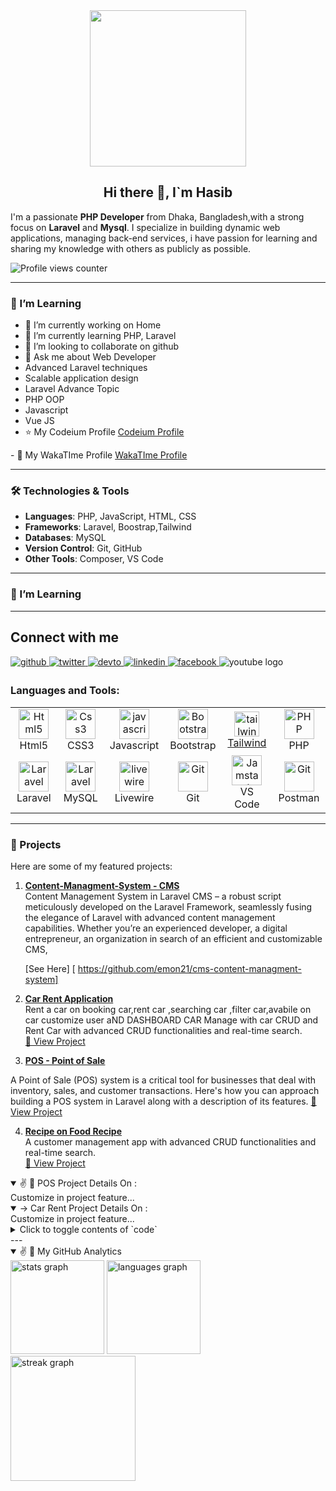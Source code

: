 
<div align="center">
  <img height="250" src="https://media.geeksforgeeks.org/wp-content/cdn-uploads/20221222184908/web-development1.png"  />
</div>
<h2 align="center"> Hi there 👋, I`m Hasib</h2>

 I'm a passionate **PHP Developer** from Dhaka, Bangladesh,with a strong focus on **Laravel** and **Mysql**.
 I specialize in building dynamic web applications, managing back-end services,
 i have passion for learning and sharing my knowledge with others as publicly as possible. 
 
![Profile views counter](https://komarev.com/ghpvc/?username=emon21&&style=flat-square)



---
### 🌱 I’m Learning
- 🔭 I’m currently working on Home
- 🌱 I’m currently learning PHP, Laravel 
- 👯 I’m looking to collaborate on github 
- 💬 Ask me about Web Developer
- Advanced Laravel techniques
- Scalable application design
-  Laravel Advance Topic
-  PHP OOP
-  Javascript
-  Vue JS
-  ⭐ My Codeium Profile 
<a href="https://codeium.com/profile/dev-hasib" target="_blank">Codeium Profile
</a>
- 💪 My WakaTIme Profile
<a href="https://wakatime.com/@DevHasib" target="_blank">WakaTIme Profile
</a>



---

### 🛠️ Technologies & Tools
- **Languages**: PHP, JavaScript, HTML, CSS
- **Frameworks**: Laravel, Boostrap,Tailwind
- **Databases**: MySQL
- **Version Control**: Git, GitHub
- **Other Tools**: Composer, VS Code

---

### 🌱 I’m Learning


---

<div align="left">

  ## Connect with me  
<a href="#" target="_blank">
<img src=https://img.shields.io/badge/github-%2324292e.svg?&style=for-the-badge&logo=github&logoColor=white alt=github style="margin-bottom: 5px;" />
</a>
 
<a href="#" target="_blank">
<img src=https://img.shields.io/badge/twitter-%2300acee.svg?&style=for-the-badge&logo=twitter&logoColor=white alt=twitter style="margin-bottom: 5px;" />
</a>
<a href="#" target="_blank">
<img src=https://img.shields.io/badge/dev.to-%2308090A.svg?&style=for-the-badge&logo=dev.to&logoColor=white alt=devto style="margin-bottom: 5px;" />
</a>
<a href="#1" target="_blank">
<img src=https://img.shields.io/badge/linkedin-%231E77B5.svg?&style=for-the-badge&logo=linkedin&logoColor=white alt=linkedin style="margin-bottom: 5px;" />
</a>
<a href="#" target="_blank">
<img src=https://img.shields.io/badge/facebook-%232E87FB.svg?&style=for-the-badge&logo=facebook&logoColor=white alt=facebook style="margin-bottom: 5px;" />
</a> 
<img src="https://img.shields.io/static/v1?message=Youtube&logo=youtube&label=&color=FF0000&logoColor=white&labelColor=&style=for-the-badge" alt="youtube logo"  />
</div>


<h3 align="left">Languages and Tools:</h3>
<div  align="left" width="100%">
  
 
<table>
  <tbody>
   <tr>
      <td align="center" width="96">
      <a href="#html5">
        <img src="https://camo.githubusercontent.com/3ba8b8e1890f4f5d17e5d88826b7c716e743521db20a261a360c5ecfb0f9b108/68747470733a2f2f7365656b6c6f676f2e636f6d2f696d616765732f482f68746d6c352d776974686f75742d776f72646d61726b2d636f6c6f722d6c6f676f2d313444323532443837382d7365656b6c6f676f2e636f6d2e706e67" width="48" height="48" alt="Html5" data-canonical-src="https://seeklogo.com/images/H/html5-without-wordmark-color-logo-14D252D878-seeklogo.com.png" style="max-width: 100%;">
      </a>
      <br>Html5
    </td>   
    <td align="center" width="96">
      <a href="#css3">
        <img src="https://camo.githubusercontent.com/8dd9d4d252e7064cad2c12882a08e4e76e501587d433765a40c238f1bc4d0265/68747470733a2f2f75706c6f61642e77696b696d656469612e6f72672f77696b6970656469612f636f6d6d6f6e732f7468756d622f362f36322f435353335f6c6f676f2e7376672f343870782d435353335f6c6f676f2e7376672e706e67" width="48" height="48" alt="Css3" data-canonical-src="https://upload.wikimedia.org/wikipedia/commons/thumb/6/62/CSS3_logo.svg/48px-CSS3_logo.svg.png" style="max-width: 100%;">
      </a>
      <br>CSS3
    </td>
    <td align="center" width="96">
      <a href="#js">
        <img src="https://camo.githubusercontent.com/dbdd60ddccd502f8170002bfa54bbb18276ebd78f7576bad9481747a2c0ae532/68747470733a2f2f75706c6f61642e77696b696d656469612e6f72672f77696b6970656469612f636f6d6d6f6e732f7468756d622f392f39392f556e6f6666696369616c5f4a6176615363726970745f6c6f676f5f322e7376672f3130323470782d556e6f6666696369616c5f4a6176615363726970745f6c6f676f5f322e7376672e706e67" width="48" height="48" alt="javascript" data-canonical-src="https://upload.wikimedia.org/wikipedia/commons/thumb/9/99/Unofficial_JavaScript_logo_2.svg/1024px-Unofficial_JavaScript_logo_2.svg.png" style="max-width: 100%;">
      </a>
      <br>Javascript
    </td>
     <td align="center" width="96">
      <a href="#bootstrap">
        <img src="https://camo.githubusercontent.com/cec29d8b8aceef3f27c4529b23fc6c9ca6e142b13cd4df82e2cb0774f530340d/68747470733a2f2f63646e2e776f726c64766563746f726c6f676f2e636f6d2f6c6f676f732f626f6f7473747261702d342e737667" width="48" height="48" alt="Bootstrap" data-canonical-src="https://cdn.worldvectorlogo.com/logos/bootstrap-4.svg" style="max-width: 100%;">
      </a>
      <br>Bootstrap
    </td>
    <td align="center" width="96">
      <a href="#tailwindcss" target="_blank" rel="noreferrer"> <img
          src="https://www.vectorlogo.zone/logos/tailwindcss/tailwindcss-icon.svg" alt="tailwind" width="40" height="40" />
      <br>Tailwind
      </a>
    </td>
      <td align="center" width="96">
    <a href="#php">
      <img
        src="https://camo.githubusercontent.com/3cf616a3723cd08e829025a3053347e2586d6c71727fc472f3f5fbad5d5814f4/68747470733a2f2f692e6962622e636f2f4c7a6d597044582f3134362d313436363930322d7068702d6c6f676f2d706e672d7472616e73706172656e742d7068702d6c6f676f2d706e672d706e672d72656d6f766562672d707265766965772e706e67"
        width="48" height="48" alt="PHP"
        data-canonical-src="https://i.ibb.co/LzmYpDX/146-1466902-php-logo-png-transparent-php-logo-png-png-removebg-preview.png"
        style="max-width: 100%;">
    </a>
    <br>PHP
  </td>
  </tr>

  <tr>
    <td align="center" width="96">
    <a href="#laravel">
      <img
        src="https://camo.githubusercontent.com/619ba509e24cf1d263cd410707696f4317d48c5629f354a10c07952d5e5302dc/68747470733a2f2f63646e2e776f726c64766563746f726c6f676f2e636f6d2f6c6f676f732f6c61726176656c2d322e737667"
        width="48" height="48" alt="Laravel" data-canonical-src="https://cdn.worldvectorlogo.com/logos/laravel-2.svg"
        style="max-width: 100%;">
    </a>
    <br>Laravel
  </td>
     <td align="center" width="96">
      <a href="#mysql">
        <img
          src="https://camo.githubusercontent.com/6cda548f3f43cab855bdc4b6ddad7fcc532b9e4086988de892ddbd7a5423ec9c/68747470733a2f2f7777772e6c6f676f2e77696e652f612f6c6f676f2f4d7953514c2f4d7953514c2d4c6f676f2e77696e652e737667"
          width="48" height="48" alt="Laravel" data-canonical-src="https://www.logo.wine/a/logo/MySQL/MySQL-Logo.wine.svg"
          style="max-width: 100%;">
      </a>
      <br>MySQL
    </td>
    <td align="center" width="96">
      <a href="#livewire">
        <img
          src="https://camo.githubusercontent.com/9b0b6b5146f865b00385eb81fe2a9f1f51764155a4b6c98eeddfed6e913e85b0/68747470733a2f2f69302e77702e636f6d2f6c61726176656c2d6c697665776972652e636f6d2f696d672f747769747465722e706e67"
          width="48" height="48" alt="livewire" data-canonical-src="https://i0.wp.com/laravel-livewire.com/img/twitter.png"
          style="max-width: 100%;">
      </a>
      <br>Livewire
    </td>
    <td align="center" width="96">
    <a href="#git">
      <img
        src="https://camo.githubusercontent.com/dc17562ff077b1d92fa582309ac1b3d53bf0fa9dfac7794d970086d857a83112/68747470733a2f2f75706c6f61642e77696b696d656469612e6f72672f77696b6970656469612f636f6d6d6f6e732f7468756d622f332f33662f4769745f69636f6e2e7376672f3132303070782d4769745f69636f6e2e7376672e706e67"
        width="48" height="48" alt="Git"
        data-canonical-src="https://upload.wikimedia.org/wikipedia/commons/thumb/3/3f/Git_icon.svg/1200px-Git_icon.svg.png"
        style="max-width: 100%;">
    </a>
    <br>Git
  </td>
    <td align="center" width="96">
    <a href="#vscode">
      <img
        src="https://camo.githubusercontent.com/36135c12ff1a60ee93d5e918983f8506ca618dcd8374490464c6f5dafc195259/68747470733a2f2f75706c6f61642e77696b696d656469612e6f72672f77696b6970656469612f636f6d6d6f6e732f392f39612f56697375616c5f53747564696f5f436f64655f312e33355f69636f6e2e737667"
        width="48" height="48" alt="Jamstack"
        data-canonical-src="https://upload.wikimedia.org/wikipedia/commons/9/9a/Visual_Studio_Code_1.35_icon.svg"
        style="max-width: 100%;">
    </a>
    <br>VS Code
  </td>
    <td align="center" width="96">
    <a href="#postman">
      <img
        src="https://camo.githubusercontent.com/5c2595c2fcc9ef7ffa97d14f868547d945d5cee65045377c7c34611b5a67c139/68747470733a2f2f7777772e766563746f726c6f676f2e7a6f6e652f6c6f676f732f676574706f73746d616e2f676574706f73746d616e2d69636f6e2e737667"
        width="48" height="48" alt="Git"
        data-canonical-src="https://www.vectorlogo.zone/logos/getpostman/getpostman-icon.svg" style="max-width: 100%;">
    </a>
    <br>Postman
  </td>
  </tr>
 
 </tbody>
</table>
</div>

---

### 🚀 Projects
Here are some of my featured projects:

1. **[Content-Managment-System - CMS](#)**  
   Content Management System in Laravel CMS – a robust script meticulously developed on the Laravel Framework, seamlessly fusing the elegance of Laravel with advanced content management capabilities. Whether you’re an experienced developer, a digital entrepreneur,  an organization in search of an efficient and customizable CMS, 

   [See Here] [ https://github.com/emon21/cms-content-managment-system]

2. **[Car Rent Application](#)**  
   Rent a car on booking car,rent car ,searching car ,filter car,avabile on car customize user aND DASHBOARD CAR Manage with car CRUD and Rent Car  with advanced CRUD functionalities and real-time search.  
   [🔗 View Project](#)

3. **[POS - Point of Sale](#)**  
  
A Point of Sale (POS) system is a critical tool for businesses that deal with inventory, sales, and customer transactions. Here's how you can approach building a POS system in Laravel along with a description of its features. 
   [🔗 View Project](https://github.com/emon21/pos)

4. **[Recipe on Food Recipe](#)**  
   A customer management app with advanced CRUD functionalities and real-time search.  
   [🔗 View Project](#)  



  <details open="close"> 
  <summary> ✌️ 👀  POS Project Details On : </summary>
  Customize in project feature...
</details>

 <details open="close"> 
  <summary> ->  Car Rent Project Details On : </summary>
 Customize in project feature...
</details>

<details>
<summary>Click to toggle contents of `code`</summary>

```
CODE!
```
</details>
   ---

<details open=""> 
  <summary> ✌️ 👀 My GitHub Analytics </summary>
  <div align="left">
  <img src="https://github-readme-stats.vercel.app/api?username=emon21&hide_title=false&hide_rank=false&show_icons=true&include_all_commits=true&count_private=true&disable_animations=false&theme=dracula&locale=en&hide_border=false&order=1" height="150" alt="stats graph"  />
  <img src="https://github-readme-stats.vercel.app/api/top-langs?username=emon21&locale=en&hide_title=false&layout=compact&card_width=320&langs_count=5&theme=dracula&hide_border=false&order=2" height="150" alt="languages graph"  />
</div>
  <div align="left">
  <img src="https://streak-stats.demolab.com?user=maurodesouza&locale=en&mode=daily&theme=dark&hide_border=false&border_radius=5&order=3" height="200" alt="streak graph"  />
</div>
</details>




